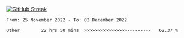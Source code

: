 [![GitHub Streak](https://streak-stats.demolab.com?user=renren-017&theme=sea&hide_border=true&background=DD272700)](https://git.io/streak-stats)

<!--START_SECTION:waka-->

```text
From: 25 November 2022 - To: 02 December 2022

Other        22 hrs 50 mins  >>>>>>>>>>>>>>>>---------   62.37 %
```

<!--END_SECTION:waka-->
